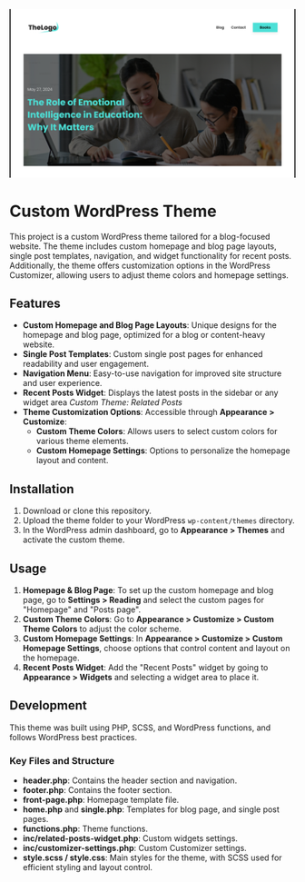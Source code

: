 <img src="screenshot.png" alt="test task for TUMO" /> <br/>

# Custom WordPress Theme

This project is a custom WordPress theme tailored for a blog-focused website. The theme includes custom homepage and blog page layouts, single post templates, navigation, and widget functionality for recent posts. Additionally, the theme offers customization options in the WordPress Customizer, allowing users to adjust theme colors and homepage settings.

## Features

- **Custom Homepage and Blog Page Layouts**: Unique designs for the homepage and blog page, optimized for a blog or content-heavy website.
- **Single Post Templates**: Custom single post pages for enhanced readability and user engagement.
- **Navigation Menu**: Easy-to-use navigation for improved site structure and user experience.
- **Recent Posts Widget**: Displays the latest posts in the sidebar or any widget area *Custom Theme: Related Posts*
- **Theme Customization Options**: Accessible through **Appearance > Customize**:
  - **Custom Theme Colors**: Allows users to select custom colors for various theme elements.
  - **Custom Homepage Settings**: Options to personalize the homepage layout and content.

## Installation

1. Download or clone this repository.
2. Upload the theme folder to your WordPress `wp-content/themes` directory.
3. In the WordPress admin dashboard, go to **Appearance > Themes** and activate the custom theme.

## Usage

1. **Homepage & Blog Page**: To set up the custom homepage and blog page, go to **Settings > Reading** and select the custom pages for "Homepage" and "Posts page".
2. **Custom Theme Colors**: Go to **Appearance > Customize > Custom Theme Colors** to adjust the color scheme.
3. **Custom Homepage Settings**: In **Appearance > Customize > Custom Homepage Settings**, choose options that control content and layout on the homepage.
4. **Recent Posts Widget**: Add the "Recent Posts" widget by going to **Appearance > Widgets** and selecting a widget area to place it.

## Development

This theme was built using PHP, SCSS, and WordPress functions, and follows WordPress best practices.

### Key Files and Structure

- **header.php**: Contains the header section and navigation.
- **footer.php**: Contains the footer section.
- **front-page.php**: Homepage template file.
- **home.php** and **single.php**: Templates for blog page, and single post pages.
- **functions.php**: Theme functions.
- **inc/related-posts-widget.php**: Custom widgets settings.
- **inc/customizer-settings.php**: Custom Customizer settings.
- **style.scss / style.css**: Main styles for the theme, with SCSS used for efficient styling and layout control.